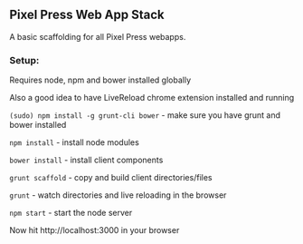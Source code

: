 ## Pixel Press Web App Stack

A basic scaffolding for all Pixel Press webapps.

### Setup:

Requires node, npm and bower installed globally

Also a good idea to have LiveReload chrome extension installed and running

`(sudo) npm install -g grunt-cli bower` - make sure you have grunt and bower installed 

`npm install` - install node modules

`bower install` - install client components

`grunt scaffold` - copy and build client directories/files

`grunt` - watch directories and live reloading in the browser

`npm start` - start the node server

Now hit http://localhost:3000 in your browser

